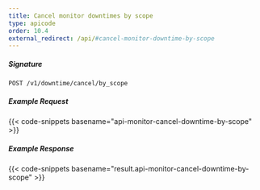 ```yaml
---
title: Cancel monitor downtimes by scope
type: apicode
order: 10.4
external_redirect: /api/#cancel-monitor-downtime-by-scope
---
```


##### Signature
`POST /v1/downtime/cancel/by_scope`
##### Example Request
{{< code-snippets basename="api-monitor-cancel-downtime-by-scope" >}}
##### Example Response
{{< code-snippets basename="result.api-monitor-cancel-downtime-by-scope" >}}
